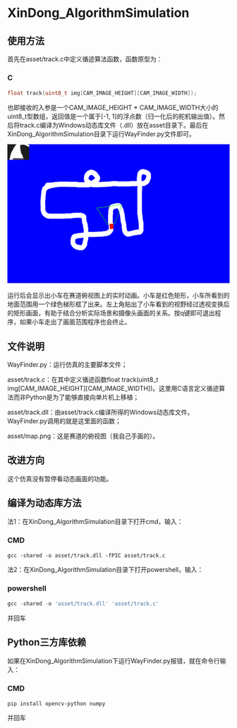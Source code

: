 # XinDong_AlgorithmSimulation
## 使用方法
首先在asset/track.c中定义循迹算法函数，函数原型为：
### C
```C
float track(uint8_t img[CAM_IMAGE_HEIGHT][CAM_IMAGE_WIDTH]);
```
也即接收的入参是一个CAM_IMAGE_HEIGHT * CAM_IMAGE_WIDTH大小的uint8_t型数组，返回值是一个属于[-1, 1]的浮点数（归一化后的舵机输出值）。然后将track.c编译为Windows动态库文件（.dll）放在asset目录下。最后在XinDong_AlgorithmSimulation目录下运行WayFinder.py文件即可。

![运行画面](asset/scene.png "运行场景")

运行后会显示出小车在赛道俯视图上的实时动画。小车是红色矩形，小车所看到的地面范围用一个绿色梯形框了出来。左上角贴出了小车看到的视野经过透视变换后的矩形画面，有助于结合分析实际场景和摄像头画面的关系。按q键即可退出程序，如果小车走出了画面范围程序也会终止。
## 文件说明
  WayFinder.py：运行仿真的主要脚本文件；
  
  asset/track.c：在其中定义循迹函数float track(uint8_t img[CAM_IMAGE_HEIGHT][CAM_IMAGE_WIDTH])。这里用C语言定义循迹算法而非Python是为了能够直接向单片机上移植；
  
  asset/track.dll：由asset/track.c编译所得的Windows动态库文件。WayFinder.py调用的就是这里面的函数；
  
  asset/map.png：这是赛道的俯视图（我自己手画的）。
  
## 改进方向
  这个仿真没有暂停看动态画面的功能。
## 编译为动态库方法
法1：在XinDong_AlgorithmSimulation目录下打开cmd，输入：
### CMD
```CMD
gcc -shared -o asset/track.dll -fPIC asset/track.c
```
法2：在XinDong_AlgorithmSimulation目录下打开powershell，输入：
### powershell
```powershell
gcc -shared -o 'asset/track.dll' 'asset/track.c'
```
并回车
##  Python三方库依赖
如果在XinDong_AlgorithmSimulation下运行WayFinder.py报错，就在命令行输入：
### CMD
```CMD
pip install opencv-python numpy
```
并回车
